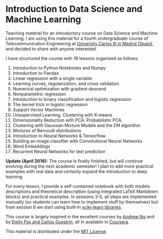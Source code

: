 # Introduction to Data Science and Machine Learning

Teaching material for an introductory course on Data Science and Machine Learning. I am using this material for a fourth undergraduate course of Telecommunication Engineering at [University Carlos III in Madrid (Spain)](https://www.uc3m.es/Home), and decided to share with anyone interested.

I have structured the course with 18 lessons organized as follows:

1. Introduction to Python Notebooks and Numpy
2. Introduction to Pandas 
3. Linear regression with a single variable
4. Learning curves, regularization, and cross validation
5. Numerical optimization with gradient descend
6. Nonparametric regression
7. Introduction to binary classification and logistic regression
8. The kernel trick in logistic regression
9. Support Vector Machines
10. Unsupervised Learning. Clustering with K-means
11. Dimensionality Reduction with PCA. Probabilistic PCA.
12. Clustering with Gaussian Mixture Models and the EM algorithm
13. Mixtures of Bernoulli distributions
14. Introduction to Neural Networks & Tensorflow
15. Building an image classifier with Convolutional Neural Networks
16. Word Embeddings
17. Recurrent Neural Networks for text prediction

**Update (April 2018):** The course is finally finished, but will continue evolving during the next academic semester! I plan to add more practical examples with real data and certainly expand the introduction to deep learning. 

For every lesson, I provide a self-contained notebook with both models descriptions and theoretical description (using integrated LaTeX Markdown blocks) and practical examples. In sessions 3-5, all steps are implemented manually (so students can learn how to implement stuff by themselves) but from session 6 we start using built-in [sciki-learn libraries](http://scikit-learn.org/stable/). 

This course is largely inspired in the excellent courses by [Andrew Ng](https://www.coursera.org/learn/machine-learning) and by [Emily Fox and Carlos Guestrin](https://www.coursera.org/specializations/machine-learning), all in available in [Coursera](https://www.coursera.org/).

This material is distributed under the [MIT License](https://choosealicense.com/licenses/mit/).
